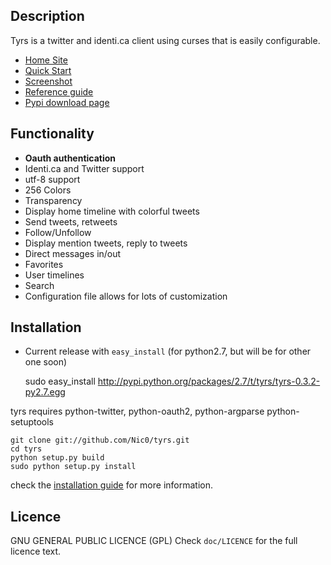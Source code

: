 Description
-----------

Tyrs is a twitter and identi.ca client using curses that is easily configurable.

- [Home Site](http://tyrs.nicosphere.net)
- [Quick Start](http://tyrs.nicosphere.net/quick_start.html)
- [Screenshot](http://tyrs.nicosphere.net/screenshot.html)
- [Reference guide](http://tyrs.nicosphere.net/reference.html)
- [Pypi download page](http://pypi.python.org/pypi/tyrs)

Functionality
--------------

- **Oauth authentication**
- Identi.ca and Twitter support
- utf-8 support
- 256 Colors
- Transparency
- Display home timeline with colorful tweets
- Send tweets, retweets
- Follow/Unfollow
- Display mention tweets, reply to tweets
- Direct messages in/out
- Favorites
- User timelines
- Search
- Configuration file allows for lots of customization

Installation
------------

* Current release with `easy_install` (for python2.7, but will be for other one
  soon)
    
    sudo easy_install http://pypi.python.org/packages/2.7/t/tyrs/tyrs-0.3.2-py2.7.egg

tyrs requires python-twitter, python-oauth2, python-argparse
python-setuptools

    git clone git://github.com/Nic0/tyrs.git
    cd tyrs
    python setup.py build
    sudo python setup.py install

check the [installation guide](http://tyrs.nicosphere.net/reference.html#installation) for more information.

Licence
-------

GNU GENERAL PUBLIC LICENCE (GPL)
Check `doc/LICENCE` for the full licence text.
